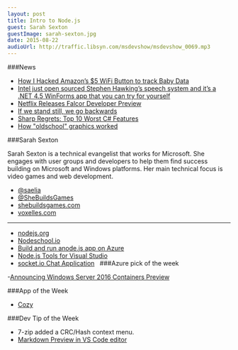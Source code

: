 ```yaml
---
layout: post
title: Intro to Node.js
guest: Sarah Sexton
guestImage: sarah-sexton.jpg
date: 2015-08-22
audioUrl: http://traffic.libsyn.com/msdevshow/msdevshow_0069.mp3
---
```


###News

 - [How I Hacked Amazon’s \$5 WiFi Button to track Baby Data](https://medium.com/@edwardbenson/how-i-hacked-amazon-s-5-wifi-button-to-track-baby-data-794214b0bdd8)
 - [Intel just open sourced Stephen Hawking’s speech system and it’s a .NET 4.5 WinForms app that you can try for yourself](http://blogs.msdn.com/b/cdndevs/archive/2015/08/14/intel-just-open-sourced-stephen-hawking-s-speech-system-and-it-s-a-net-4-5-winforms-app.aspx)
 - [Netflix Releases Falcor Developer Preview](http://techblog.netflix.com/2015/08/falcor-developer-preview.html)
 - [If we stand still, we go backwards](https://jakearchibald.com/2015/if-we-stand-still-we-go-backwards/)
 - [Sharp Regrets: Top 10 Worst C\# Features](http://www.informit.com/articles/article.aspx?p=2425867)
 - [How "oldschool" graphics worked](https://www.youtube.com/watch?v=Tfh0ytz8S0k)

###Sarah Sexton

Sarah Sexton is a technical evangelist that works for Microsoft. She engages with user groups and developers to help them find success building on Microsoft and Windows platforms. Her main technical focus is video games and web development.

 - [@saelia](https://twitter.com/Saelia)
 - [@SheBuildsGames](https://twitter.com/shebuildsgames)
 - [shebuildsgames.com](http://shebuildsgames.com/)
 - [voxelles.com](http://voxelles.com/)

--------------------------

 - [nodejs.org](https://nodejs.org/)
 - [Nodeschool.io](http://nodeschool.io/)
 - [Build and run anode.js app on Azure](https://azure.microsoft.com/en-us/documentation/articles/cloud-services-nodejs-develop-deploy-app/)
 - [Node.js Tools for Visual Studio](https://www.visualstudio.com/en-us/features/node-js-vs.aspx)
 - [socket.io Chat Application](http://socket.io/get-started/chat/)
 
###Azure pick of the week

 -[Announcing Windows Server 2016 Containers Preview](http://weblogs.asp.net/scottgu/announcing-windows-server-2016-containers-preview)

###App of the Week

 - [Cozy](https://www.microsoft.com/store/apps/9NBLGGGZ0697)

###Dev Tip of the Week

 - 7-zip added a CRC/Hash context menu.
 - [Markdown Preview in VS Code editor](https://code.visualstudio.com/docs/languages/markdown)


